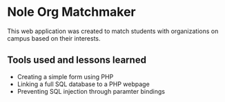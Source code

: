 # Nole Org Matchmaker

This web application was created to match students with organizations on campus based on their interests. 

## Tools used and lessons learned
  - Creating a simple form using PHP
  - Linking a full SQL database to a PHP webpage
  - Preventing SQL injection through paramter bindings
  
